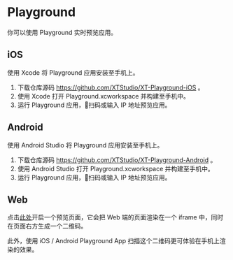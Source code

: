 # Playground

你可以使用 Playground 实时预览应用。

## iOS

使用 Xcode 将 Playground 应用安装至手机上。

1. 下载仓库源码 https://github.com/XTStudio/XT-Playground-iOS 。
2. 使用 Xcode 打开 Playground.xcworkspace 并构建至手机中。
3. 运行 Playground 应用，扫码或输入 IP 地址预览应用。

## Android

使用 Android Studio 将 Playground 应用安装至手机上。

1. 下载仓库源码 https://github.com/XTStudio/XT-Playground-Android 。
2. 使用 Android Studio 打开 Playground.xcworkspace 并构建至手机中。
3. 运行 Playground 应用，扫码或输入 IP 地址预览应用。

## Web

点击[此处](http://www.baidu.com/)开启一个预览页面，它会把 Web 端的页面渲染在一个 iframe 中，同时在页面右方生成一个二维码。

此外，使用 iOS / Android Playground App 扫描这个二维码更可体验在手机上渲染的效果。 